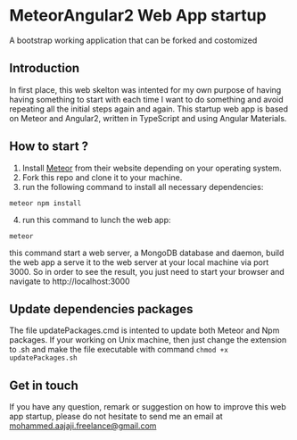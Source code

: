 # MeteorAngular2 Web App startup
A bootstrap working application that can be forked and costomized

## Introduction
In first place, this web skelton was intented for my own purpose of having having something to start with each time I want to do something and avoid repeating all the initial steps again and again.
This startup web app is based on Meteor and Angular2, written in TypeScript and using Angular Materials.

## How to start ?
1. Install [Meteor](https://www.meteor.com/) from their website depending on your operating system.
2. Fork this repo and clone it to your machine.
3. run the following command to install all necessary dependencies:
```
meteor npm install
```
4. run this command to lunch the web app:
```
meteor
```
this command start a web server, a MongoDB database and daemon, build the web app a serve it to the web server at your local machine via port 3000. 
So in order to see the result, you just need to start your browser and navigate to http://localhost:3000

## Update dependencies packages
The file updatePackages.cmd is intented to update both Meteor and Npm packages. If your working on Unix machine, then just change the extension to .sh and make the file executable with command ``chmod +x updatePackages.sh``

## Get in touch
If you have any question, remark or suggestion on how to improve this web app startup, please do not hesitate to send me an email at mohammed.aajaji.freelance@gmail.com